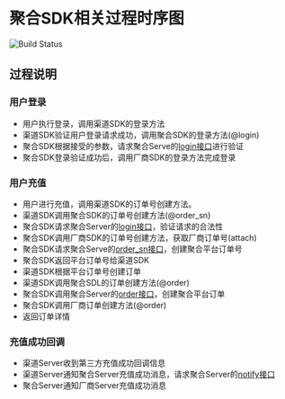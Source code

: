 # 聚合SDK相关过程时序图

<img src="http://sdk.289.com/Public/active.jpg" alt="Build Status">

## 过程说明
### 用户登录
- 用户执行登录，调用渠道SDK的登录方法
- 渠道SDK验证用户登录请求成功，调用聚合SDK的登录方法(@login)
- 聚合SDK根据接受的参数，请求聚合Serve的[login接口](https://github.com/slpi1/public_doc/blob/master/psdk/api.md#登录接口)进行验证
- 聚合SDK登录验证成功后，调用厂商SDK的登录方法完成登录

### 用户充值
- 用户进行充值，调用渠道SDK的订单号创建方法。
- 渠道SDK调用聚合SDK的订单号创建方法(@order_sn)
- 聚合SDK请求聚合Server的[login接口](https://github.com/slpi1/public_doc/blob/master/psdk/api.md#登录接口)，验证请求的合法性
- 聚合SDK调用厂商SDK的订单号创建方法，获取厂商订单号(attach)
- 聚合SDK请求聚合Serve的[order_sn接口](https://github.com/slpi1/public_doc/blob/master/psdk/api.md#订单号创建接口)，创建聚合平台订单号
- 聚合SDK返回平台订单号给渠道SDK
- 渠道SDK根据平台订单号创建订单
- 渠道SDK调用聚合SDL的订单创建方法(@order)
- 聚合SDK调用聚合Server的[order接口](https://github.com/slpi1/public_doc/blob/master/psdk/api.md#订单创建接口)，创建聚合平台订单
- 聚合SDK调用厂商订单创建方法(@order)
- 返回订单详情

### 充值成功回调
- 渠道Server收到第三方充值成功回调信息
- 渠道Server通知聚合Server充值成功消息，请求聚合Server的[notify接口](https://github.com/slpi1/public_doc/blob/master/psdk/api.md#支付成功回调接口)
- 聚合Server通知厂商Server充值成功消息